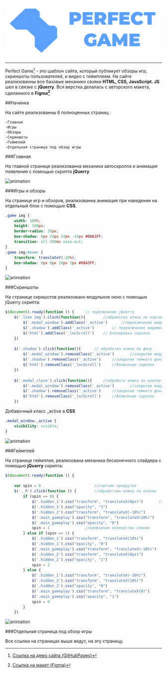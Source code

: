 # <div align=center>![logo](./readmeFolder/logo.png)

---

Perfect Game[^1] - это шаблон сайта, который публикует обзоры игр, скриншоты пользователей, и видео с геймплеем. На сайте реализованны все базовые механики свзяки **HTML, CSS, JavaScript. JS** шел в связке с **jQuerry**.  Вся верстка делалась с авторского макета, сделанного в **Figma[^2]**


##Начинка

На сайте реализованны 6 полноценных страниц :

    -Главная
    -Игры
    -Обзоры
    -Скриншоты
    -Геймплей
    -Отдельная страница под обзор игры

###Главная

На главной странице реализованна механика автоскролла и анимация появления с помощью скрипта **jQuerry**

![animation](./readmeFolder/autoScrollAnimation.gif)


###Игры и обзоры

На странице игр и обзоров, реализованна анимация при наведении на отдельный блок с помощью **CSS**.
```css
.game img {
    width: 100%;
    height: 190px;
    border-radius: 36px;
    box-shadow: 0px 24px 24px -24px #00A3FF;
    transition: all 300ms ease-out;
}
.game img:hover {
    transform: translateY(-20%);
    box-shadow: 0px 0px 20px 5px #00A3FF;
}
```

![animation](https://drive.google.com/file/d/18x-ib8wh_JqRm9YiVn4zKq4wwNbUWYqM/view?usp=sharing)

###Скриншоты

На странице скришотов реализовано модульное окно с помощью jQuerry скрипта:

```JavaScript
$(document).ready(function () {     // подключение jQuerry
    $('.line img').click(function(){        //обработка клика по картинке
        $('.modal_window').addClass('_active')      //переключение видимости модального окна
        $('.shadow').addClass('_active')        // переключение видимости затеменния фона
        $('html').addClass('_locScroll')    // блокировка скролла
    })

    $('.shadow').click(function(){      // обработка клика по фону
        $('.modal_window').removeClass('_active')       //закрытие модульного окна
        $('.shadow').removeClass('_active')     //закрытие темного фона
        $('html').removeClass('_locScroll')     //Включение скролла
    })

    $('.modal_close').click(function(){     //обработа клика по кнопке закрытия
        $('.modal_window').removeClass('_active')       //закрытие модульного окна
        $('.shadow').removeClass('_active')     //закрытие темного фона
        $('html').removeClass('_locScroll')     //Включение скролла
    })
```

Добавочный класс _active в **CSS**
```css
.modal_window._active {
    visibility: visible; 
}
```


![animation](./readmeFolder/modalWindow.gif)




###Геймплей

На странице геймплея, реализована механика бесконечного слайдера с помощью **jQuerry** скрипта:

```JavaScript
$(document).ready(function () {

    var spin = 0                        //счетчик прокруток
    $('._R').click(function () {        //обработчик клика по кнопке
        if (spin == 0) {                
            $('.hidden_1').css("transform", "translateX(0px)")       //изменение положения блока   
            $('.hidden_1').css("opacity", "1")                          //на странице  относительно
            $('.hidden_2').css("transform", "translateX(-10%)")             //количества спинов
            $('.main_gameplay').css("transform", "translateX(10%)")       
            $('.main_gameplay').css("opacity", "0")                     
            spin = 1                //изменение количества спинов
        } else if (spin == 1) {
            $('.hidden_1').css("transform", "translateX(10%)")
            $('.hidden_1').css("opacity", "0")
            $('.main_gameplay').css("transform", "translateX(-10%)")
            $('.hidden_2').css("transform", "translateX(0px)")
            $('.hidden_2').css("opacity", "1")
            spin = 2
        } else {
            $('.hidden_1').css("transform", "translateX(-10%)")
            $('.hidden_2').css("transform", "translateX(10%)")
            $('.hidden_2').css("opacity", "0")
            $('.main_gameplay').css("transform", "translateX(0)")
            $('.main_gameplay').css("opacity", "1")
            spin = 0
        }
    })
```

![animation](./readmeFolder/gameplaySlider.gif)

###Отдельная страница под обзор игры

Все ссылки на страницах выше ведут, на эту страницу.


[^1]:[Ссылка на демо сайта (GitHubPages)](https://alexandr-stb.github.io/web-site)


[^2]:[Ссылка на макет (Figma)](https://www.figma.com/file/YQTADHwxZTjUB3mgqr2eUW/Perfect-Game?node-id=0%3A1&t=k9uesZSKH9ADGVD4-1)

